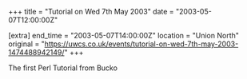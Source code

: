 +++
title = "Tutorial on Wed 7th May 2003"
date = "2003-05-07T12:00:00Z"

[extra]
end_time = "2003-05-07T14:00:00Z"
location = "Union North"
original = "https://uwcs.co.uk/events/tutorial-on-wed-7th-may-2003-1474488942149/"
+++

The first Perl Tutorial from Bucko

